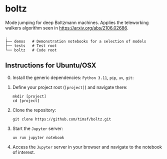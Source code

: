 # boltz
Mode jumping for deep Boltzmann machines. 
Applies the teleworking walkers algorithm seen in https://arxiv.org/abs/2106.02686.

    .
    ├── demos   # Demonstration notebooks for a selection of models
    ├── tests   # Test root
    └── boltz   # Code root


## Instructions for Ubuntu/OSX

0. Install the generic dependencies: `Python 3.11`, `pip`, `uv`, `git`:

1. Define your project root (`[project]`) and navigate there:

    ```shell
    mkdir [project]
    cd [project]
    ```

2. Clone the repository:

    ```shell
    git clone https://github.com/timsf/boltz.git
    ```

3. Start the `Jupyter` server:

    ```shell
    uv run jupyter notebook
    ```

4. Access the `Jupyter` server in your browser and navigate to the notebook of interest.